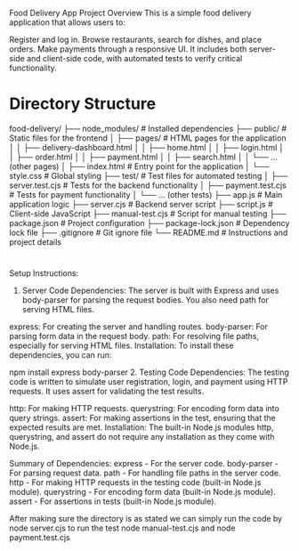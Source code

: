 Food Delivery App
Project Overview
This is a simple food delivery application that allows users to:

Register and log in.
Browse restaurants, search for dishes, and place orders.
Make payments through a responsive UI.
It includes both server-side and client-side code, with automated tests to verify critical functionality.

# Directory Structure

food-delivery/
├── node_modules/          # Installed dependencies
├── public/                # Static files for the frontend
│   ├── pages/             # HTML pages for the application
│   │   ├── delivery-dashboard.html
│   │   ├── home.html
│   │   ├── login.html
│   │   ├── order.html
│   │   ├── payment.html
│   │   ├── search.html
│   │   └── ... (other pages)
│   ├── index.html         # Entry point for the application
│   └── style.css          # Global styling
├── test/                  # Test files for automated testing
│   ├── server.test.cjs    # Tests for the backend functionality
│   ├── payment.test.cjs   # Tests for payment functionality
│   └── ... (other tests)
├── app.js                 # Main application logic
├── server.cjs             # Backend server script
├── script.js              # Client-side JavaScript
├── manual-test.cjs        # Script for manual testing
├── package.json           # Project configuration
├── package-lock.json      # Dependency lock file
├── .gitignore             # Git ignore file
└── README.md              # Instructions and project details
#
Setup Instructions:
1. Server Code Dependencies:
The server is built with Express and uses body-parser for parsing the request bodies. You also need path for serving HTML files.

express: For creating the server and handling routes.
body-parser: For parsing form data in the request body.
path: For resolving file paths, especially for serving HTML files.
Installation: To install these dependencies, you can run:

npm install express body-parser
2. Testing Code Dependencies:
The testing code is written to simulate user registration, login, and payment using HTTP requests. It uses assert for validating the test results.

http: For making HTTP requests.
querystring: For encoding form data into query strings.
assert: For making assertions in the test, ensuring that the expected results are met.
Installation: The built-in Node.js modules http, querystring, and assert do not require any installation as they come with Node.js.

Summary of Dependencies:
express - For the server code.
body-parser - For parsing request data.
path - For handling file paths in the server code.
http - For making HTTP requests in the testing code (built-in Node.js module).
querystring - For encoding form data (built-in Node.js module).
assert - For assertions in tests (built-in Node.js module).


After making sure the directory is as stated we can simply run the code by node server.cjs 
to run the test node manual-test.cjs and node payment.test.cjs




